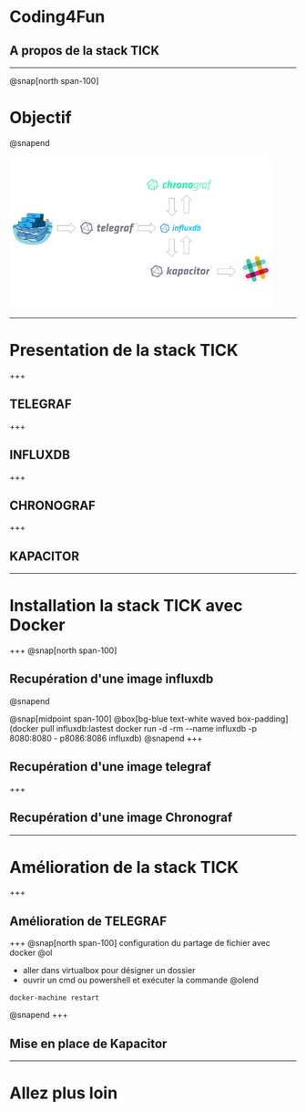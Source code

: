# Coding4Fun
## A propos de la stack TICK
---
@snap[north span-100]
# Objectif
@snapend

![intro](assets/img/intro.png)

---
# Presentation de la stack TICK
+++
## TELEGRAF
+++
## INFLUXDB
+++
## CHRONOGRAF
+++
## KAPACITOR

---
# Installation la stack TICK avec Docker
+++
@snap[north span-100]
## Recupération d'une image influxdb
@snapend

@snap[midpoint span-100]
@box[bg-blue text-white waved box-padding](docker pull influxdb:lastest docker run -d -rm --name influxdb -p 8080:8080 - p8086:8086 influxdb)
@snapend
+++
## Recupération d'une image telegraf

+++
## Recupération d'une image Chronograf

---
# Amélioration de la stack TICK
+++
## Amélioration de TELEGRAF
+++
@snap[north span-100]
configuration du partage de fichier avec docker
@ol
- aller dans virtualbox pour désigner un dossier
- ouvrir un cmd ou powershell et exécuter la commande 
@olend
```
docker-machine restart
```
@snapend
+++
## Mise en place de Kapacitor

---
# Allez plus loin
